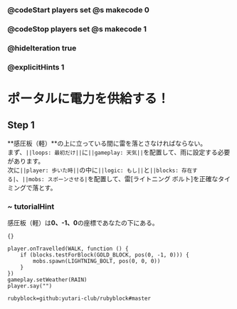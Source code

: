 ### @codeStart players set @s makecode 0
### @codeStop players set @s makecode 1

### @hideIteration true 
### @explicitHints 1


# ポータルに電力を供給する！
<!-- # Power the portal! -->

## Step 1

**感圧板（軽）**の上に立っている間に雷を落とさなければならない。<br>
まず、``||loops: 最初だけ||``に``||gameplay: 天気||``を配置して、雨に設定する必要があります。<br>
次に``||player: 歩いた時||``の中に``||logic: もし||``と``||blocks: 存在する|``、``||mobs: スポーンさせる|``を配置して、雷[ライトニング ボルト]を正確なタイミングで落とす。

<!-- You need to make the lightning strike while you are standing on the **gold plates**. First, you need to set the ``||gameplay: weather||`` to rain ``||loops: on start||``. Then placing ``||logic: if||``, ``||blocks: test for||`` and ``||mobs: spawn a lightning bolt||`` inside ``||player: on walk||`` to make the lightning strike at the exact moment.  -->


### ~ tutorialHint
感圧板（軽）は**0、-1、0**の座標であなたの下にある。
<!-- The gold plates are beneath you at **0, -1, 0** coordinates.  -->

```template
{}
``` 

```ghost
player.onTravelled(WALK, function () {
    if (blocks.testForBlock(GOLD_BLOCK, pos(0, -1, 0))) {
        mobs.spawn(LIGHTNING_BOLT, pos(0, 0, 0))
    }
})
gameplay.setWeather(RAIN)
player.say("")
```
```package
rubyblock=github:yutari-club/rubyblock#master
```